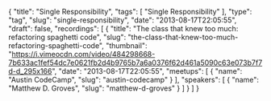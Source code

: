 {
  "title": "Single Responsibility",
  "tags": [
    "Single Responsibility"
  ],
  "type": "tag",
  "slug": "single-responsibility",
  "date": "2013-08-17T22:05:55",
  "draft": false,
  "recordings": [
    {
      "title": "The class that knew too much: refactoring spaghetti code",
      "slug": "the-class-that-knew-too-much-refactoring-spaghetti-code",
      "thumbnail": "https://i.vimeocdn.com/video/484298668-7b633ac1fef54dc7e0621fb2d4b9765b7a6a0376f62d461a5090c63e073b7f7d-d_295x166",
      "date": "2013-08-17T22:05:55",
      "meetups": [
        {
          "name": "Austin CodeCamp",
          "slug": "austin-codecamp"
        }
      ],
      "speakers": [
        {
          "name": "Matthew D. Groves",
          "slug": "matthew-d-groves"
        }
      ]
    }
  ]
}